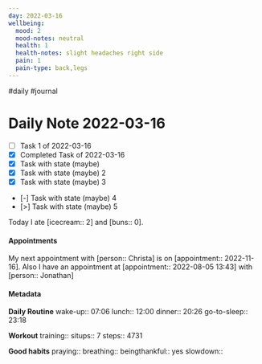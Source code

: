 ```yaml
---
day: 2022-03-16
wellbeing:
  mood: 2
  mood-notes: neutral
  health: 1
  health-notes: slight headaches right side
  pain: 1
  pain-type: back,legs
---
```

#daily #journal

# Daily Note 2022-03-16

- [ ] Task 1 of 2022-03-16
- [x] Completed Task of 2022-03-16
- [x] Task with state (maybe)
- [x] Task with state (maybe) 2
- [x] Task with state (maybe) 3
- [-] Task with state (maybe) 4
- [>] Task with state (maybe) 5

Today I ate [icecream:: 2] and [buns:: 0].

#### Appointments
My next appointment with [person:: Christa] is on [appointment:: 2022-11-16].
Also I have an appointment at [appointment:: 2022-08-05 13:43] with [person:: Jonathan]

#### Metadata

**Daily Routine**
wake-up:: 07:06
lunch:: 12:00
dinner:: 20:26
go-to-sleep:: 23:18

**Workout**
training:: 
situps:: 7
steps:: 4731

**Good habits**
praying:: 
breathing:: 
beingthankful:: yes
slowdown:: 
